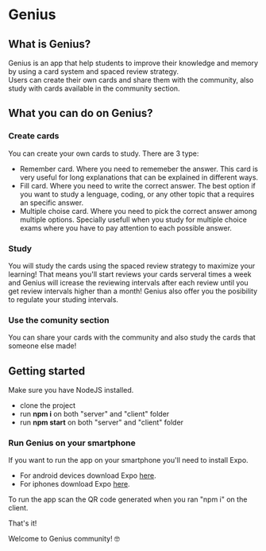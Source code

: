 # Genius

## What is Genius?
Genius is an app that help students to improve their knowledge and memory by using a card system and spaced review strategy.<br>
Users can create their own cards and share them with the community, also study with cards available in the community section.

## What you can do on Genius?
### Create cards
You can create your own cards to study. There are 3 type:
* Remember card. Where you need to rememeber the answer. This card is very useful for long explanations that can be explained in different ways.
* Fill card. Where you need to write the correct answer. The best option if you want to study a lenguage, coding, or any other topic that a requires an specific answer.
* Multiple choise card. Where you need to pick the correct answer among multiple options. Specially usefull when you study for multiple choice exams where you have to pay attention to each possible answer.

### Study
You will study the cards using the spaced review strategy to maximize your learning!
That means you'll start reviews your cards serveral times a week and Genius will icrease the reviewing intervals after each review until you get review intervals higher than a month!
Genius also offer you the posibility to regulate your studing intervals.

### Use the comunity section
You can share your cards with the community and also study the cards that someone else made!


## Getting started
Make sure you have NodeJS installed.

* clone the project
* run <b>npm i</b> on both "server" and "client" folder
* run <b>npm start</b> on both "server" and "client" folder

### Run Genius on your smartphone
If you want to run the app on your smartphone you'll need to install Expo.
- For android devices download Expo <a href="https://play.google.com/store/apps/details?id=host.exp.exponent">here</a>.
- For iphones download Expo <a href="https://apps.apple.com/us/app/expo-client/id982107779">here</a>.

To run the app scan the QR code generated when you ran "npm i" on the client.

That's it!

Welcome to Genius community! 🤓
